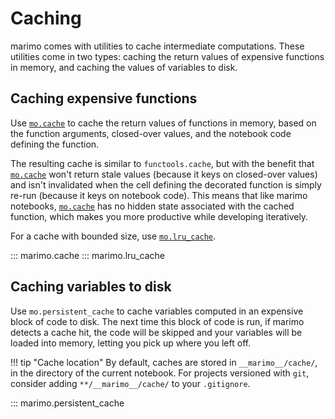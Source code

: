 # Caching

marimo comes with utilities to cache intermediate computations. These utilities
come in two types: caching the return values of expensive functions in memory,
and caching the values of variables to disk.

## Caching expensive functions

Use [`mo.cache`](#marimo.cache) to cache the return values of functions in
memory, based on the function arguments, closed-over values, and the notebook
code defining the function.

The resulting cache is similar to `functools.cache`, but with the benefit that
[`mo.cache`](#marimo.cache) won't return stale values (because it keys on
closed-over values) and isn't invalidated when the cell defining the decorated
function is simply re-run (because it keys on notebook code). This means that
like marimo notebooks, [`mo.cache`](#marimo.cache) has no hidden state
associated with the cached function, which makes you more productive while developing iteratively.

For a cache with bounded size, use [`mo.lru_cache`](#marimo.lru_cache).

::: marimo.cache
::: marimo.lru_cache

## Caching variables to disk

Use `mo.persistent_cache` to cache variables computed in an expensive block of
code to disk. The next time this block of code is run, if marimo detects a
cache hit, the code will be skipped and your variables will be loaded into
memory, letting you pick up where you left off.

!!! tip "Cache location"
    By default, caches are stored in `__marimo__/cache/`, in the directory of the
    current notebook. For projects versioned with `git`, consider adding
    `**/__marimo__/cache/` to your `.gitignore`.

::: marimo.persistent_cache

